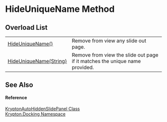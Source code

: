 # HideUniqueName Method


## Overload List
<table>
<tr>
<td><a href="be50eb26-0343-8870-39f6-4363307666e4.md">HideUniqueName()</a></td>
<td>Remove from view any slide out page.</td></tr>
<tr>
<td><a href="26532af0-0486-dca9-0130-55095d781b29.md">HideUniqueName(String)</a></td>
<td>Remove from view the slide out page if it matches the unique name provided.</td></tr>
</table>

## See Also


#### Reference
<a href="4b7d7b26-febb-d627-2730-682b01ac4579.md">KryptonAutoHiddenSlidePanel Class</a>  
<a href="98399376-cf41-9454-4b4d-4fab2ca20bc7.md">Krypton.Docking Namespace</a>  
